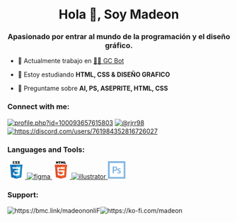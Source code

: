 <h1 align="center">Hola 👋, Soy Madeon</h1>
<h3 align="center">Apasionado por entrar al mundo de la programación y el diseño gráfico.</h3>

- 🔭 Actualmente trabajo en [👨‍💻 GC Bot](http://discord.com/oauth2/authorize?client_id=933785571489353738&permissions=536870382718&scope=bot%20applications.commands)

- 🌱 Estoy estudiando **HTML, CSS & DISEÑO GRAFICO**

- 💬 Preguntame sobre **AI, PS, ASEPRITE, HTML, CSS**

<h3 align="left">Connect with me:</h3>
<p align="left">
<a href="https://fb.com/profile.php?id=100093657615803" target="blank"><img align="center" src="https://raw.githubusercontent.com/rahuldkjain/github-profile-readme-generator/master/src/images/icons/Social/facebook.svg" alt="profile.php?id=100093657615803" height="30" width="40" /></a>
<a href="https://instagram.com/@rjrr98" target="blank"><img align="center" src="https://raw.githubusercontent.com/rahuldkjain/github-profile-readme-generator/master/src/images/icons/Social/instagram.svg" alt="@rjrr98" height="30" width="40" /></a>
<a href="https://discord.gg/https://discord.com/users/761984352816726027" target="blank"><img align="center" src="https://raw.githubusercontent.com/rahuldkjain/github-profile-readme-generator/master/src/images/icons/Social/discord.svg" alt="https://discord.com/users/761984352816726027" height="30" width="40" /></a>
</p>

<h3 align="left">Languages and Tools:</h3>
<p align="left"> <a href="https://www.w3schools.com/css/" target="_blank" rel="noreferrer"> <img src="https://raw.githubusercontent.com/devicons/devicon/master/icons/css3/css3-original-wordmark.svg" alt="css3" width="40" height="40"/> </a> <a href="https://www.figma.com/" target="_blank" rel="noreferrer"> <img src="https://www.vectorlogo.zone/logos/figma/figma-icon.svg" alt="figma" width="40" height="40"/> </a> <a href="https://www.w3.org/html/" target="_blank" rel="noreferrer"> <img src="https://raw.githubusercontent.com/devicons/devicon/master/icons/html5/html5-original-wordmark.svg" alt="html5" width="40" height="40"/> </a> <a href="https://www.adobe.com/in/products/illustrator.html" target="_blank" rel="noreferrer"> <img src="https://www.vectorlogo.zone/logos/adobe_illustrator/adobe_illustrator-icon.svg" alt="illustrator" width="40" height="40"/> </a> <a href="https://www.photoshop.com/en" target="_blank" rel="noreferrer"> <img src="https://raw.githubusercontent.com/devicons/devicon/master/icons/photoshop/photoshop-line.svg" alt="photoshop" width="40" height="40"/> </a> </p>

<h3 align="left">Support:</h3>
<p><a href="https://www.buymeacoffee.com/https://bmc.link/madeononliF"> <img align="left" src="https://cdn.buymeacoffee.com/buttons/v2/default-yellow.png" height="50" width="210" alt="https://bmc.link/madeononliF" /></a><a href="https://ko-fi.com/https://ko-fi.com/madeon"> <img align="left" src="https://cdn.ko-fi.com/cdn/kofi3.png?v=3" height="50" width="210" alt="https://ko-fi.com/madeon" /></a></p><br><br>
